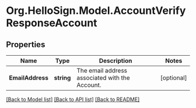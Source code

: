 # Org.HelloSign.Model.AccountVerifyResponseAccount

## Properties

Name | Type | Description | Notes
------------ | ------------- | ------------- | -------------
**EmailAddress** | **string** |  The email address associated with the Account.  | [optional] 

[[Back to Model list]](../README.md#documentation-for-models) [[Back to API list]](../README.md#documentation-for-api-endpoints) [[Back to README]](../README.md)

